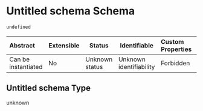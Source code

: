 # Untitled schema Schema

```txt
undefined
```




| Abstract            | Extensible | Status         | Identifiable            | Custom Properties | Additional Properties | Access Restrictions | Defined In                                                                          |
| :------------------ | ---------- | -------------- | ----------------------- | :---------------- | --------------------- | ------------------- | ----------------------------------------------------------------------------------- |
| Can be instantiated | No         | Unknown status | Unknown identifiability | Forbidden         | Allowed               | none                | [segment_tod.schema.json](../../out/segment_tod.schema.json "open original schema") |

## Untitled schema Type

unknown
